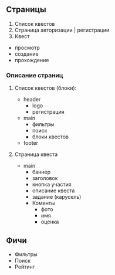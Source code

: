## Страницы

1. Список квестов
2. Страница авторизации | регистрации
3. Квест 
  * просмотр
  * создание
  * прохождение
  
### Описание страниц

1. Список квестов (блоки):
    - header
        - logo
        - регистрация
    - main
        - фильтры
        - поиск
        - блоки квестов
    - footer

3. Страница квеста
    - main 
        - баннер
        - заголовок
        - кнопка участия
        - описание квеста
        - задание (карусель)
        - Коменты
            - фото
            - имя
            - оценка



## Фичи

* Фильтры
* Поиск
* Рейтинг
